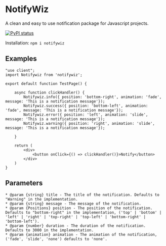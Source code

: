 # NotifyWiz
A clean and easy to use notification package for Javascript projects.

[![PyPI status](https://img.shields.io/pypi/status/ansicolortags.svg)](https://pypi.python.org/pypi/ansicolortags/)

Installation: `npm i notifywiz`

## Examples
```
"use client";
import Notifywiz from 'notifywiz';

export default function TestPage() {
    
    async function clickHandler() {
        Notifywiz.info({ position: 'bottom-right', animation: 'fade', message: 'This is a notification message'});
        Notifywiz.success({ position: 'bottom-left', animation: 'fade', message: 'This is a notification message'});
        Notifywiz.error({ position: 'left', animation: 'slide', message: 'This is a notification message'});
        Notifywiz.warning({ position: 'right', animation: 'slide', message: 'This is a notification message'});

    }

    return (
        <div>
            <button onClick={() => clickHandler()}>Notify</button>
        </div>
    )
}
```

## Parameters
```
* @param {string} title - The title of the notification. Defaults to "Warning" in the implementation.
* @param {string} message - The message of the notification.
* @param {Positions} position - The position of the notification. Defaults to "bottom-right" in the implementation, ('top' | 'bottom' | 'left' | 'right' | 'top-right' | 'top-left' | 'bottom-right' | 'bottom-left').
* @param {number} duration - The duration of the notification. Defaults to 3000 in the implementation.
* @param {animation} animation - The animation of the notification, ('fade', 'slide', 'none') defaults to 'none'.  
```
